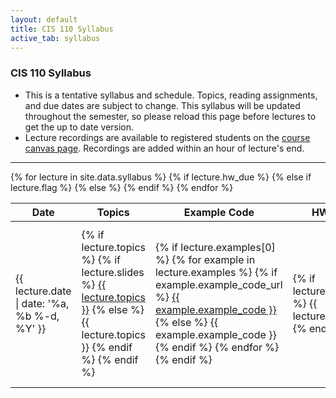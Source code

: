 ```yaml
---
layout: default
title: CIS 110 Syllabus
active_tab: syllabus
---
```


### CIS 110 Syllabus

- This is a tentative syllabus and schedule.  Topics, reading assignments, and due dates are subject to change.  This syllabus will be updated throughout the semester, so please reload this page before lectures to get the up to date version.
- Lecture recordings are available to registered students on the [course canvas page](https://canvas.upenn.edu/courses/1507941). Recordings are added within an hour of lecture's end.

---

<table class="table table-striped">
    <thead>
        <tr>
            <th>Date</th>
            <th>Topics</th>
            <th>Example Code</th>
            <th>HW Assigned</th>
            <th>Due Dates</th>
            <th>Lecture Recording</th>
            <th>Module Videos</th>
            <th>Announcements</th>
        </tr>
    </thead>
    <tbody>
        {% for lecture in site.data.syllabus %}
        {% if lecture.hw_due %}
        <tr class="success">
        {% else if lecture.flag %}
        <tr class="{{ lecture.flag }}">
        {% else %}
        <tr>
        {% endif %}
            <td>{{ lecture.date | date: '%a, %b %-d, %Y' }}</td>
            <td> 
                {% if lecture.topics %}
                    {% if lecture.slides %}
                        <a target="_blank" href="lectures/{{ lecture.slides }}">{{ lecture.topics }}</a>
                    {% else %}
                        {{ lecture.topics }}
                    {% endif %}
                {% endif %}
            </td>
            <td>
                {% if lecture.examples[0] %}
                {% for example in lecture.examples %}
                    {% if example.example_code_url %}
                        <a target="_blank" href="lectures/examples/{{ example.example_code_url }}">{{ example.example_code }}</a>
                    {% else %}
                        {{ example.example_code }}
                    {% endif %}
                {% endfor %}
                {% endif %}
            </td>
            <td>
                {% if lecture.hw_assigned %}
                    {{ lecture.hw_assigned}}
                {% endif %}
            </td>
            <td>
                {% if lecture.quiz_due %}
                    {{ lecture.quiz_due }} due @ 8:59am!
                    <br>
                {% endif %}
                {% if lecture.hw_due %}
                    {{ lecture.hw_due }} @ 11:59pm!
                {% endif %}
            </td>
            <td>
                {% if lecture.lecture_recording %}
                    {% if lecture.lecture_url %}
                        <a target="_blank" href="{{ lecture.lecture_url }}">{{ lecture.lecture_recording }}</a>
                    {% else %}
                        {{ lecture.recitation_slides }}
                    {% endif %}
                {% endif %}
            </td>
            <td>
                {% if lecture.modules[0] %}
                {% for module in lecture.modules %}
                    {% if module.link %}
                    <a target="_blank" href="{{ module.link }}"> {{ module.name }}</a>
                    {% endif %}
                {% endfor %}
                {% endif %}
            </td>
            <td>
                {% if lecture.announcement %}
                    {{ lecture.announcement }}
                {% endif %}
            </td>
        </tr>
        {% endfor %}
    </tbody>
</table>